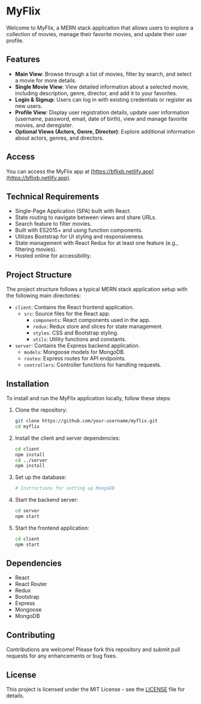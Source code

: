 # MyFlix

Welcome to MyFlix, a MERN stack application that allows users to explore a collection of movies, manage their favorite movies, and update their user profile.

## Features

- **Main View**: Browse through a list of movies, filter by search, and select a movie for more details.
- **Single Movie View**: View detailed information about a selected movie, including description, genre, director, and add it to your favorites.
- **Login & Signup**: Users can log in with existing credentials or register as new users.
- **Profile View**: Display user registration details, update user information (username, password, email, date of birth), view and manage favorite movies, and deregister.
- **Optional Views (Actors, Genre, Director)**: Explore additional information about actors, genres, and directors.

## Access

You can access the MyFlix app at [https://bflixb.netlify.app](https://bflixb.netlify.app).

## Technical Requirements

- Single-Page Application (SPA) built with React.
- State routing to navigate between views and share URLs.
- Search feature to filter movies.
- Built with ES2015+ and using function components.
- Utilizes Bootstrap for UI styling and responsiveness.
- State management with React Redux for at least one feature (e.g., filtering movies).
- Hosted online for accessibility.

## Project Structure

The project structure follows a typical MERN stack application setup with the following main directories:

- `client`: Contains the React frontend application.
  - `src`: Source files for the React app.
    - `components`: React components used in the app.
    - `redux`: Redux store and slices for state management.
    - `styles`: CSS and Bootstrap styling.
    - `utils`: Utility functions and constants.
- `server`: Contains the Express backend application.
  - `models`: Mongoose models for MongoDB.
  - `routes`: Express routes for API endpoints.
  - `controllers`: Controller functions for handling requests.

## Installation

To install and run the MyFlix application locally, follow these steps:

1. Clone the repository:

   ```bash
   git clone https://github.com/your-username/myflix.git
   cd myflix
   ```

2. Install the client and server dependencies:

   ```bash
   cd client
   npm install
   cd ../server
   npm install
   ```

3. Set up the database:

   ```bash
   # Instructions for setting up MongoDB
   ```

4. Start the backend server:

   ```bash
   cd server
   npm start
   ```

5. Start the frontend application:
   ```bash
   cd client
   npm start
   ```

## Dependencies

- React
- React Router
- Redux
- Bootstrap
- Express
- Mongoose
- MongoDB

## Contributing

Contributions are welcome! Please fork this repository and submit pull requests for any enhancements or bug fixes.

## License

This project is licensed under the MIT License - see the [LICENSE](LICENSE) file for details.
